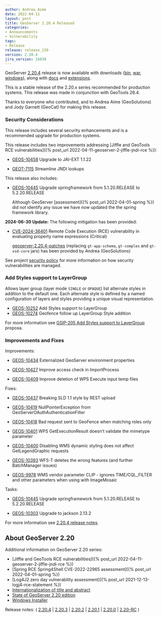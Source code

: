 ```yaml
---
author: Andrea Aime
date: 2022-04-11
layout: post
title: GeoServer 2.20.4 Released
categories:
- Announcements
- Vulnerability
tags:
- Release
release: release_220
version: 2.20.4
jira_version: 16838
---
```


GeoServer [2.20.4](/release/2.20.4/) release is now available with downloads ([bin](https://sourceforge.net/projects/geoserver/files/GeoServer/2.20.4/geoserver-2.20.4-bin.zip/download), [war](https://sourceforge.net/projects/geoserver/files/GeoServer/2.20.4/geoserver-2.20.4-war.zip/download), [windows](https://sourceforge.net/projects/geoserver/files/GeoServer/2.20.4/GeoServer-2.20.4-winsetup.exe/download)), along with [docs](https://sourceforge.net/projects/geoserver/files/GeoServer/2.20.4/geoserver-2.20.4-htmldoc.zip/download) and [extensions](https://sourceforge.net/projects/geoserver/files/GeoServer/2.20.4/extensions/).

This is a stable release of the 2.20.x series recommended for production systems. This release was made in conjunction with GeoTools 26.4.

Thanks to everyone who contributed, and to Andrea Aime (GeoSolutions) and Jody Garnett (GeoCat) for making this release.


### Security Considerations

This release includes several security enhancements and is a recommended upgrade for production systems.

This release includes two improvements addressing [Jiffle and GeoTools RCE vulnerabilities]({% post_url 2022-04-11-geoserver-2-jiffle-jndi-rce %}):

* [GEOS-10458](https://osgeo-org.atlassian.net/browse/GEOS-10458) Upgrade to JAI-EXT 1.1.22

* [GEOT-7115](https://osgeo-org.atlassian.net/browse/GEOT-7115) Streamline JNDI lookups

This release also includes:

* [GEOS-10445](https://osgeo-org.atlassian.net/browse/GEOS-10445) Upgrade springframework from 5.1.20.RELEASE to 5.2.20.RELEASE
  
  Although GeoServer [assessment]({% post_url 2022-04-01-spring %}) did not identify any issue we have now updated the the spring framework library.

**2024-06-30 Update:** The following mitigation has been provided:

* [CVE-2024-36401](https://github.com/geoserver/geoserver/security/advisories/GHSA-6jj6-gm7p-fcvv) Remote Code Execution (RCE) vulnerability in evaluating property name expressions (Critical)

  [geoserver-2.20.4-patches](https://sourceforge.net/projects/geoserver/files/GeoServer/2.20.4/geoserver-2.20.4-patches.zip/download) (replacing `gt-app-schema`, `gt-complex` and `gt-xsd-core` jars) has been provided by Andrea (GeoSolutions)

See project [security policy](https://github.com/geoserver/geoserver/blob/main/SECURITY.md) for more information on how security vulnerabilities are managed. 

### Add Styles support to LayerGroup

Allows layer group (layer mode `SINGLE` or `OPAQUE`) list alternate styles in addition to the default one. Each alternate style is
defined by a named configuration of layers and styles providing a unique visual representation.

* [GEOS-10252](https://osgeo-org.atlassian.net/browse/GEOS-10252) Add Styles support to LayerGroup
* [GEOS-10274](https://osgeo-org.atlassian.net/browse/GEOS-10274) Geofence follow up LayerGroup Style addition

For more information see [GSIP-205 Add Styles support to LayerGroup](https://github.com/geoserver/geoserver/wiki/GSIP-205) proposa.

### Improvements and Fixes

Improvements:

* [GEOS-10434](https://osgeo-org.atlassian.net/browse/GEOS-10434) Externalized GeoServer environment properties

* [GEOS-10427](https://osgeo-org.atlassian.net/browse/GEOS-10427) Improve access check in ImportProcess

* [GEOS-10409](https://osgeo-org.atlassian.net/browse/GEOS-10409) Improve deletion of WPS Execute input temp files

Fixes:

* [GEOS-10437](https://osgeo-org.atlassian.net/browse/GEOS-10437) Breaking SLD 1.1 style by REST upload

* [GEOS-10419](https://osgeo-org.atlassian.net/browse/GEOS-10419) NullPointerException from GeoServerOAuthAuthenticationFilter

* [GEOS-10418](https://osgeo-org.atlassian.net/browse/GEOS-10418) Bad request sent to GeoFence when matching roles only

* [GEOS-10401](https://osgeo-org.atlassian.net/browse/GEOS-10401) WPS GetExecutionResult doesn't validate the mimetype parameter

* [GEOS-10400](https://osgeo-org.atlassian.net/browse/GEOS-10400) Disabling WMS dynamic styling does not affect GetLegendGraphic requests

* [GEOS-10393](https://osgeo-org.atlassian.net/browse/GEOS-10393) WFS-T deletes the wrong features \(and further BatchManager issues\)

* [GEOS-9978](https://osgeo-org.atlassian.net/browse/GEOS-9978) WMS vendor parameter CLIP - ignores TIME/CQL\_FILTER and other parameters when using with ImageMosaic

Tasks:

* [GEOS-10445](https://osgeo-org.atlassian.net/browse/GEOS-10445) Upgrade springframework from 5.1.20.RELEASE to 5.2.20.RELEASE

* [GEOS-10303](https://osgeo-org.atlassian.net/browse/GEOS-10303) Upgrade to jackson 2.13.2

For more information see [2.20.4 release notes](https://github.com/geoserver/geoserver/releases/tag/2.20.4).

## About GeoServer 2.20

Additional information on GeoServer 2.20 series:

* [Jiffle and GeoTools RCE vulnerabilities]({% post_url 2022-04-11-geoserver-2-jiffle-jndi-rce %})
* [Spring RCE Spring4Shell CVE-2022-22965 assessment]({% post_url 2022-04-01-spring %})
* [Log4J2 zero day vulnerability assessment]({% post_url 2021-12-13-logj4-rce-statement %})
* [Internationalization of title and abstract](https://docs.geoserver.org/latest/en/user/services/internationalization/index.html)
* [State of GeoServer 2.20 edition](https://docs.google.com/presentation/d/19Cmld0_VFePh1g4qUSfqNWWB0t-teClFpT3eUqpYGos/edit?usp=sharing)
* [Windows Installer](https://docs.geoserver.org/stable/en/user/installation/win_installer.html) 

Release notes: ( [2.20.4](https://github.com/geoserver/geoserver/releases/tag/2.20.4)
\| [2.20.3](https://github.com/geoserver/geoserver/releases/tag/2.20.3)
\| [2.20.2](https://github.com/geoserver/geoserver/releases/tag/2.20.2)
\| [2.20.1](https://github.com/geoserver/geoserver/releases/tag/2.20.1)
\| [2.20.0](https://github.com/geoserver/geoserver/releases/tag/2.20.0)
\| [2.20-RC](https://github.com/geoserver/geoserver/releases/tag/2.20-RC) )
